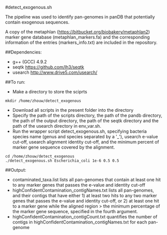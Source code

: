 #detect_exogenous.sh

The pipeline was used to identify pan-genomes in panDB that potentially contain exogenous sequences.

A copy of the metaphlan (https://bitbucket.org/biobakery/metaphlan2) marker gene database (metaphlan_markers.fa) and the corresponding information of the entries (markers_info.txt) are included in the repository.


##Dependencies:

* g++ (GCC) 4.9.2
* seqtk https://github.com/lh3/seqtk
* usearch http://www.drive5.com/usearch/

##To run:
* Make a directory to store the sciprts
```
mkdir /home/zhouw/detect_exogenous
```
* Download all scripts in the present folder into the directory
* Specify the path of the scripts directory, the path of the pandb directory, the path of the output directory, the path of the seqtk directory and the path of the usearch directory in env_var.sh.
* Run the wrapper script detect_exogenous.sh, specifying bacteria species name (genus and species separated by a '_'), usearch e-value cut-off, usearch alignment identity cut-off, and the minimum percent of marker gene sequence covered by the alignment. 
```
cd /home/zhouw/detect_exogenous
./detect_exogenous.sh Escherichia_coli 1e-6 0.5 0.5
```

##Output:
* contaminated_taxa.list lists all pan-genomes that contain at least one hit to any marker genes that passes the e-value and identity cut-off
* highConfidentContamination_contigNames.txt lists all pan-genomes, and their contigs that have either 1) at least two hits to any two marker genes that passes the e-value and identity cut-off, or 2) at least one hit to a marker gene while the aligned region > the minimum percentage of the marker gene sequence, specified in the fourth argument. 
* highConfidentContamination_contigCount.txt quantifies the number of contigs in highConfidentContamination_contigNames.txt for each pan-genome
